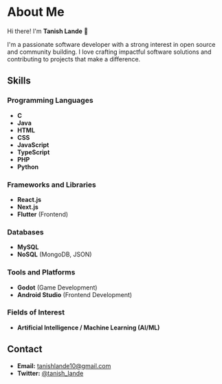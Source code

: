 # About Me

Hi there! I'm **Tanish Lande** 👋

I'm a passionate software developer with a strong interest in open source and community building. I love crafting impactful software solutions and contributing to projects that make a difference.

## Skills

### Programming Languages
- **C**
- **Java**
- **HTML**
- **CSS**
- **JavaScript**
- **TypeScript**
- **PHP**
- **Python**

### Frameworks and Libraries
- **React.js**
- **Next.js**
- **Flutter** (Frontend)

### Databases
- **MySQL**
- **NoSQL** (MongoDB, JSON)

### Tools and Platforms
- **Godot** (Game Development)
- **Android Studio** (Frontend Development)

### Fields of Interest
- **Artificial Intelligence / Machine Learning (AI/ML)**

## Contact

- **Email:** [tanishlande10@gmail.com](mailto:tanishlande10@gmail.com)
- **Twitter:** [@tanish_lande](https://x.com/tanish_lande)
